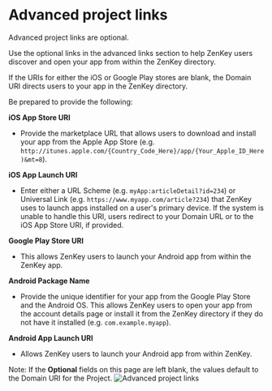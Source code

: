 # Advanced project links

Advanced project links are optional.

Use the optional links in the advanced links section to help ZenKey users discover and open your app from within the ZenKey directory.   

If the URIs for either the iOS or Google Play stores are blank, the Domain URI directs users to your app in the ZenKey directory. 

Be prepared to provide the following:

**iOS App Store URI**
  * Provide the marketplace URL that allows users to download and install your app from the Apple App Store (e.g. `http://itunes.apple.com/{Country_Code_Here}/app/{Your_Apple_ID_Here)&mt=8`).

**iOS App Launch URI**
  * Enter either a URL Scheme (e.g. `myApp:articleDetail?id=234`) or Universal Link (e.g. `https://www.myapp.com/article?234`) that ZenKey uses to launch apps installed on a user's primary device. If the system is unable to handle this URI, users redirect to your Domain URL or to the iOS App Store URI, if provided.

**Google Play Store URI**
  * This allows ZenKey users to launch your Android app from within the ZenKey app.  

**Android Package Name**
  * Provide the unique identifier for your app from the Google Play Store and the Android OS. This allows ZenKey users to open your app from the account details page or install it from the ZenKey directory if they do not have it installed (e.g. `com.example.myapp`).

**Android App Launch URI**
  * Allows ZenKey users to launch your Android app from within ZenKey. 

Note: If the **Optional** fields on this page are left blank, the values default to the Domain URI for the Project.
![Advanced project links](https://files.readme.io/e054b1e-Advanced_Links.png)
